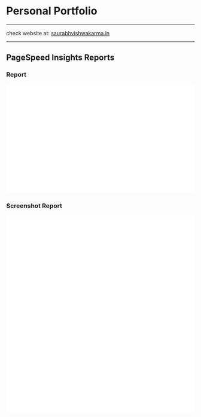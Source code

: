 # Personal Portfolio
---

check website at:  [saurabhvishwakarma.in](https://saurabhvishwakarma.in)

---
## PageSpeed Insights Reports



### Report
![PageSpeed Detailed Report](metrics.plugin.pagespeed.detailed.svg)

### Screenshot Report
![PageSpeed Screenshot Report](metrics.plugin.pagespeed.screenshot.svg)

